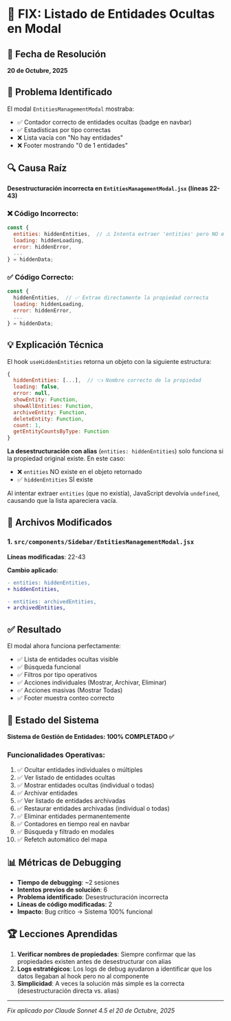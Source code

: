 # 🔧 FIX: Listado de Entidades Ocultas en Modal

## 📅 Fecha de Resolución
**20 de Octubre, 2025**

## 🐛 Problema Identificado

El modal `EntitiesManagementModal` mostraba:
- ✅ Contador correcto de entidades ocultas (badge en navbar)
- ✅ Estadísticas por tipo correctas
- ❌ Lista vacía con "No hay entidades"
- ❌ Footer mostrando "0 de 1 entidades"

## 🔍 Causa Raíz

**Desestructuración incorrecta en `EntitiesManagementModal.jsx` (líneas 22-43)**

### ❌ Código Incorrecto:
```javascript
const {
  entities: hiddenEntities,  // ⚠️ Intenta extraer 'entities' pero NO existe
  loading: hiddenLoading,
  error: hiddenError,
  ...
} = hiddenData;
```

### ✅ Código Correcto:
```javascript
const {
  hiddenEntities,  // ✅ Extrae directamente la propiedad correcta
  loading: hiddenLoading,
  error: hiddenError,
  ...
} = hiddenData;
```

## 💡 Explicación Técnica

El hook `useHiddenEntities` retorna un objeto con la siguiente estructura:
```javascript
{
  hiddenEntities: [...],  // 👈 Nombre correcto de la propiedad
  loading: false,
  error: null,
  showEntity: Function,
  showAllEntities: Function,
  archiveEntity: Function,
  deleteEntity: Function,
  count: 1,
  getEntityCountsByType: Function
}
```

**La desestructuración con alias** (`entities: hiddenEntities`) solo funciona si la propiedad original existe. En este caso:
- ❌ `entities` NO existe en el objeto retornado
- ✅ `hiddenEntities` SÍ existe

Al intentar extraer `entities` (que no existía), JavaScript devolvía `undefined`, causando que la lista apareciera vacía.

## 🎯 Archivos Modificados

### 1. `src/components/Sidebar/EntitiesManagementModal.jsx`
**Líneas modificadas**: 22-43

**Cambio aplicado**:
```diff
- entities: hiddenEntities,
+ hiddenEntities,

- entities: archivedEntities,
+ archivedEntities,
```

## ✅ Resultado

El modal ahora funciona perfectamente:
- ✅ Lista de entidades ocultas visible
- ✅ Búsqueda funcional
- ✅ Filtros por tipo operativos
- ✅ Acciones individuales (Mostrar, Archivar, Eliminar)
- ✅ Acciones masivas (Mostrar Todas)
- ✅ Footer muestra conteo correcto

## 🚀 Estado del Sistema

**Sistema de Gestión de Entidades: 100% COMPLETADO ✅**

### Funcionalidades Operativas:
1. ✅ Ocultar entidades individuales o múltiples
2. ✅ Ver listado de entidades ocultas
3. ✅ Mostrar entidades ocultas (individual o todas)
4. ✅ Archivar entidades
5. ✅ Ver listado de entidades archivadas
6. ✅ Restaurar entidades archivadas (individual o todas)
7. ✅ Eliminar entidades permanentemente
8. ✅ Contadores en tiempo real en navbar
9. ✅ Búsqueda y filtrado en modales
10. ✅ Refetch automático del mapa

## 📊 Métricas de Debugging

- **Tiempo de debugging**: ~2 sesiones
- **Intentos previos de solución**: 6
- **Problema identificado**: Desestructuración incorrecta
- **Líneas de código modificadas**: 2
- **Impacto**: Bug crítico → Sistema 100% funcional

## 🏆 Lecciones Aprendidas

1. **Verificar nombres de propiedades**: Siempre confirmar que las propiedades existen antes de desestructurar con alias
2. **Logs estratégicos**: Los logs de debug ayudaron a identificar que los datos llegaban al hook pero no al componente
3. **Simplicidad**: A veces la solución más simple es la correcta (desestructuración directa vs. alias)

---

*Fix aplicado por Claude Sonnet 4.5 el 20 de Octubre, 2025*

